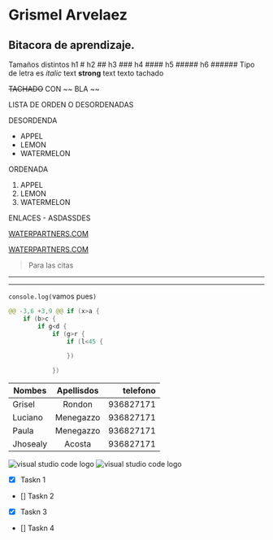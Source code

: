 <!-- HEADINGS -->
# Grismel Arvelaez
##      Bitacora de aprendizaje.
Tamaños  distintos
h1 #
h2 ##
h3 ###
h4 ####
h5 #####
h6 ######
Tipo de letra es
 *italic* text
 **strong** text
texto tachado 

~~TACHADO~~ CON ~~ BLA ~~

LISTA DE ORDEN O DESORDENADAS

DESORDENDA
* APPEL
* LEMON
* WATERMELON 

ORDENADA
1.  APPEL
2. LEMON
3. WATERMELON

ENLACES - ASDASSDES

[WATERPARTNERS.COM](https://waterpartners.com.pe/) 

[WATERPARTNERS.COM](https://waterpartners.com.pe/ "agregar pag")

> Para las citas 

---
___

`console.log(`vamos pues`)`
```java
@@ -3,6 +3,9 @@ if (x>a {
    if (b>c {
        if g<d {
            if (g>r {
                if (l<45 {

                })

            })

```
|Nombes     | Apellisdos        |telefono|
|------------ |:------------:| -------------:|
|Grisel     |Rondon             |936827171|
|Luciano    |Menegazzo          |936827171|
|Paula      |Menegazzo          |936827171|  
|Jhosealy   |Acosta             |936827171|

![visual studio code logo](yo.jpeg "Grismel Arvelaez")
  ![visual studio code logo]() 
<!--GITHUB MARDK -->
* [X] Taskn 1
* [] Taskn 2
* [X] Taskn 3
* [] Taskn 4
